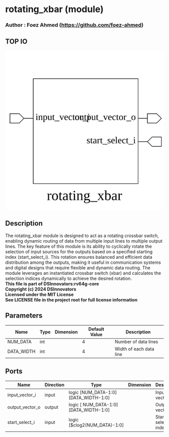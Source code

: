 # rotating_xbar (module)

### Author : Foez Ahmed (https://github.com/foez-ahmed)

## TOP IO
<img src="./rotating_xbar_top.svg">

## Description

The rotating_xbar module is designed to act as a rotating crossbar switch, enabling dynamic routing
of data from multiple input lines to multiple output lines. The key feature of this module is its
ability to cyclically rotate the selection of input sources for the outputs based on a specified
starting index (start_select_i). This rotation ensures balanced and efficient data distribution
among the outputs, making it useful in communication systems and digital designs that require
flexible and dynamic data routing. The module leverages an instantiated crossbar switch (xbar) and
calculates the selection indices dynamically to achieve the desired rotation.
<br>**This file is part of DSInnovators:rv64g-core**
<br>**Copyright (c) 2024 DSInnovators**
<br>**Licensed under the MIT License**
<br>**See LICENSE file in the project root for full license information**

## Parameters
|Name|Type|Dimension|Default Value|Description|
|-|-|-|-|-|
|NUM_DATA|int||4|Number of data lines|
|DATA_WIDTH|int||4|Width of each data line|

## Ports
|Name|Direction|Type|Dimension|Description|
|-|-|-|-|-|
|input_vector_i|input|logic [NUM_DATA-1:0][DATA_WIDTH-1:0]||Input data vectors|
|output_vector_o|output|logic [ NUM_DATA-1:0][DATA_WIDTH-1:0]||Output data vectors|
|start_select_i|input|logic [$clog2(NUM_DATA)-1:0]||Start selection index|
